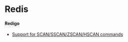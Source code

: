 # Redis

#### Redigo
* [Support for SCAN/SSCAN/ZSCAN/HSCAN commands](https://github.com/garyburd/redigo/issues/81)
